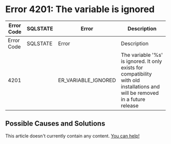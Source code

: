 
# Error 4201: The variable is ignored


| Error Code | SQLSTATE | Error | Description |
| --- | --- | --- | --- |
| Error Code | SQLSTATE | Error | Description |
| 4201 |  | ER_VARIABLE_IGNORED | The variable '%s' is ignored. It only exists for compatibility with old installations and will be removed in a future release |




## Possible Causes and Solutions


This article doesn't currently contain any content. [You can help!](/kb/en/writing-and-editing-knowledge-base-articles/)

